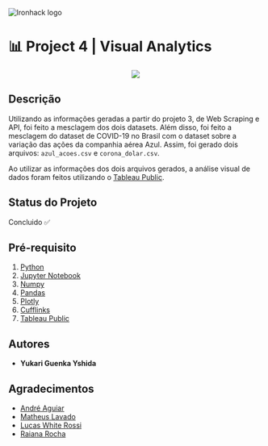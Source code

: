 ![Ironhack logo](https://i.imgur.com/1QgrNNw.png)

# 📊 Project 4 | Visual Analytics

<p align="center">
  <img src="https://media0.giphy.com/media/3orieVe5VYqTdT16qk/giphy.gif?cid=ecf05e47551e88449662c94e3076fe4aadde5f9f083fceea&rid=giphy.gif">
</p>

## Descrição

Utilizando as informações geradas a partir do projeto 3, de Web Scraping e API, foi feito a mesclagem dos dois datasets. Além disso, foi feito a mesclagem do dataset de COVID-19 no Brasil com o dataset sobre a variação das ações da companhia aérea Azul. Assim, foi gerado dois arquivos: `azul_acoes.csv` e `corona_dolar.csv`.

Ao utilizar as informações dos dois arquivos gerados, a análise visual de dados foram feitos utilizando o [Tableau Public](https://public.tableau.com/profile/yukari.guenka.yshida#!/vizhome/Project4-VisualAnalytics/Project4-VisualAnalytics?publish=yes).

## Status do Projeto
Concluido ✅

## Pré-requisito
1. [Python](https://www.python.org/)
2. [Jupyter Notebook](https://jupyter.org/try)
3. [Numpy](https://pypi.org/project/numpy/)
4. [Pandas](https://pandas.pydata.org/)
5. [Plotly](https://plotly.com/python/getting-started/?utm_source=mailchimp-jan-2015&utm_medium=email&utm_campaign=generalemail-jan2015&utm_term=bubble-chart4)
6. [Cufflinks](https://pypi.org/project/cufflinks/)
7. [Tableau Public](https://public.tableau.com/pt-br/s/)


## Autores
+ **Yukari Guenka Yshida**

## Agradecimentos
+ [André Aguiar](https://github.com/aguiarandre)
+ [Matheus Lavado](https://github.com/matheuslavado)
+ [Lucas White Rossi](https://github.com/LucasWhiteRossi)
+ [Raiana Rocha](https://github.com/Rairocha)
